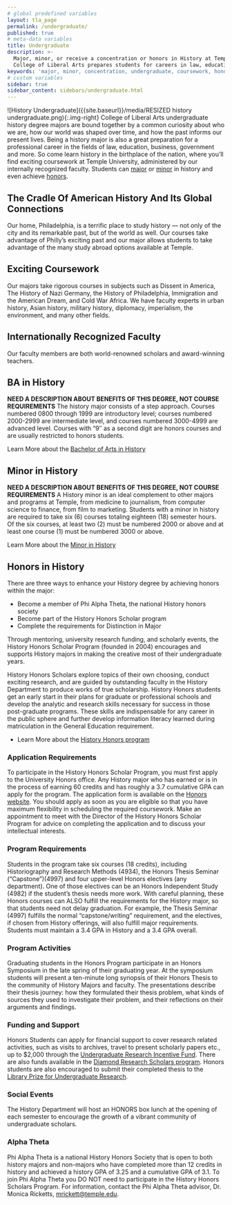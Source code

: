 ```yaml
---
# global predefined variables
layout: tla_page
permalink: /undergraduate/
published: true
# meta-data variables
title: Undergraduate
description: >-
  Major, minor, or receive a concentration or honors in History at Temple University. Coursework in the
  College of Liberal Arts prepares students for careers in law, education, business, government, and more.
keywords: 'major, minor, concentration, undergraduate, coursework, honors, funding, alpha theta'
# custom variables
sidebar: true
sidebar_content: sidebars/undergraduate.html
---
```

![History Undergraduate]({{site.baseurl}}/media/RESIZED history undergraduate.png){:.img-right}
College of Liberal Arts undergraduate history degree majors are bound together by a common curiosity about who we are, how our world was shaped over time, and how the past informs our present lives. Being a history major is also a great preparation for a professional career in the fields of law, education, business, government and more. So come learn history in the birthplace of the nation, where you’ll find exciting coursework at Temple University, administered by our internally recognized faculty. Students can [major](#ba-in-history) or [minor](#minor-in-history) in history and even achieve [honors](#honors-in-history).

## The Cradle Of American History And Its Global Connections
Our home, Philadelphia, is a terrific place to study history — not only of the city and its remarkable past, but of the world as well. Our courses take advantage of Philly’s exciting past and our major allows students to take advantage of the many study abroad options available at Temple.

## Exciting Coursework
Our majors take rigorous courses in subjects such as Dissent in America, The History of Nazi Germany, the History of Philadelphia, Immigration and the American Dream, and Cold War Africa. We have faculty experts in urban history, Asian history, military history, diplomacy, imperialism, the environment, and many other fields.

## Internationally Recognized Faculty
Our faculty members are both world-renowned scholars and award-winning teachers.

## BA in History
**NEED A DESCRIPTION ABOUT BENEFITS OF THIS DEGREE, NOT COURSE REQUIREMENTS** 
The history major consists of a step approach. Courses numbered 0800 through 1999 are introductory level; courses numbered 2000-2999 are intermediate level, and courses numbered 3000-4999 are advanced level. Courses with “9″ as a second digit are honors courses and are usually restricted to honors students.

Learn More about the [Bachelor of Arts in History](http://bulletin.temple.edu/undergraduate/liberal-arts/history/ba-history/)

## Minor in History
**NEED A DESCRIPTION ABOUT BENEFITS OF THIS DEGREE, NOT COURSE REQUIREMENTS** 
A History minor is an ideal complement to other majors and programs at Temple, from medicine to journalism, from computer science to finance, from film to marketing. Students with a minor in history are required to take six (6) courses totaling eighteen (18) semester hours. Of the six courses, at least two (2) must be numbered 2000 or above and at least one course (1) must be numbered 3000 or above.

Learn More about the [Minor in History](http://bulletin.temple.edu/undergraduate/liberal-arts/history/minor-history/)

## Honors in History
There are three ways to enhance your History degree by achieving honors within the major:

- Become a member of Phi Alpha Theta, the national History honors society
- Become part of the History Honors Scholar program
- Complete the requirements for Distinction in Major

Through mentoring, university research funding, and scholarly events, the History Honors Scholar Program (founded in 2004) encourages and supports History majors in making the creative most of their undergraduate years.

History Honors Scholars explore topics of their own choosing, conduct exciting research, and are guided by outstanding faculty in the History Department to produce works of true scholarship. History Honors students get an early start in their plans for graduate or professional schools and develop the analytic and research skills necessary for success in those post-graduate programs. These skills are indispensable for any career in the public sphere and further develop information literacy learned during matriculation in the General Education requirement.

- Learn More about the [History Honors program](http://bulletin.temple.edu/undergraduate/liberal-arts/history/ba-history/)

### Application Requirements
To participate in the History Honors Scholar Program, you must first apply to the University Honors office. Any History major who has earned or is in the process of earning 60 credits and has roughly a 3.7 cumulative GPA can apply for the program. The application form is available on the [Honors website](http://honors.temple.edu/). You should apply as soon as you are eligible so that you have maximum flexibility in scheduling the required coursework. Make an appointment to meet with the Director of the History Honors Scholar Program for advice on completing the application and to discuss your intellectual interests.

### Program Requirements
Students in the program take six courses (18 credits), including Historiography and Research Methods (4934), the Honors Thesis Seminar (“Capstone”)(4997) and four upper-level Honors electives (any department). One of those electives can be an Honors Independent Study (4982) if the student’s thesis needs more work. With careful planning, these Honors courses can ALSO fulfill the requirements for the History major, so that students need not delay graduation. For example, the Thesis Seminar (4997) fulfills the normal “capstone/writing” requirement, and the electives, if chosen from History offerings, will also fulfill major requirements. Students must maintain a 3.4 GPA in History and a 3.4 GPA overall.

### Program Activities
Graduating students in the Honors Program participate in an Honors Symposium in the late spring of their graduating year. At the symposium students will present a ten-minute long synopsis of their Honors Thesis to the community of History Majors and faculty. The presentations describe their thesis journey: how they formulated their thesis problem, what kinds of sources they used to investigate their problem, and their reflections on their arguments and findings.

### Funding and Support
Honors Students can apply for financial support to cover research related activities, such as visits to archives, travel to present scholarly papers etc., up to $2,000 through the [Undergraduate Research Incentive Fund](http://www.temple.edu/vpus/opportunities/URIF.htm). There are also funds available in the [Diamond Research Scholars program](http://www.temple.edu/vpus/opportunities/researchscholars.htm). Honors students are also encouraged to submit their completed thesis to the [Library Prize for Undergraduate Research](http://guides.temple.edu/libraryprize).

### Social Events
The History Department will host an HONORS box lunch at the opening of each semester to encourage the growth of a vibrant community of undergraduate scholars.

### Alpha Theta
Phi Alpha Theta is a national History Honors Society that is open to both history majors and non-majors who have completed more than 12 credits in history and achieved a history GPA of 3.25 and a cumulative GPA of 3.1. To join Phi Alpha Theta you DO NOT need to participate in the History Honors Scholars Program. For information, contact the Phi Alpha Theta advisor, Dr. Monica Ricketts, [mrickett@temple.edu](mailto:mrickett@temple.edu).
